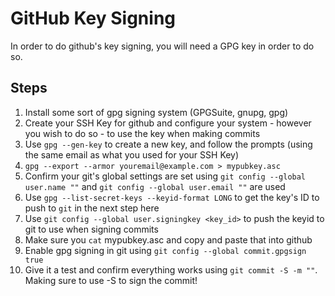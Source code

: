 # GitHub Key Signing
In order to do github's key signing, you will need a GPG key in order to do so.

## Steps
1. Install some sort of gpg signing system (GPGSuite, gnupg, gpg)
2. Create your SSH Key for github and configure your system - however you wish to do so - to use the key when making commits
3. Use `gpg --gen-key` to create a new key, and follow the prompts (using the same email as what you used for your SSH Key)
4. `gpg --export --armor youremail@example.com > mypubkey.asc`
5. Confirm your git's global settings are set using `git config --global user.name ""` and `git config --global user.email ""` are used
6. Use `gpg --list-secret-keys --keyid-format LONG` to get the key's ID to push to `git` in the next step here
7. Use `git config --global user.signingkey <key_id>` to push the keyid to git to use when signing commits
8. Make sure you `cat` mypubkey.asc and copy and paste that into github
9. Enable gpg signing in git using `git config --global commit.gpgsign true`
10. Give it a test and confirm everything works using `git commit -S -m ""`. Making sure to use -S to sign the commit!
